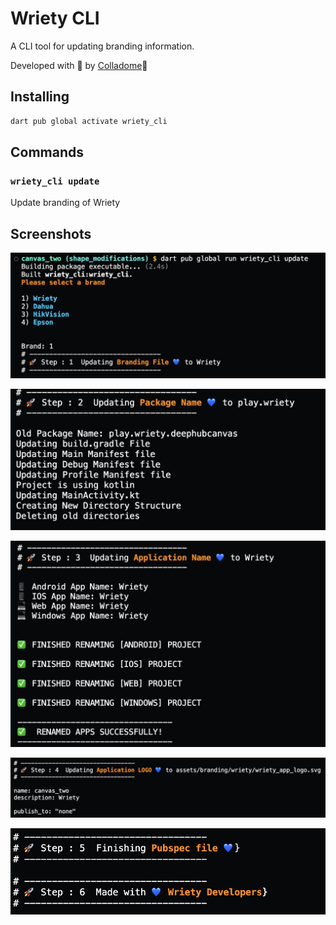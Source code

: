 # Wriety CLI

A CLI tool for updating branding information.


Developed with 💙 by [Colladome](https://colladome.com/)💙


## Installing

```sh
dart pub global activate wriety_cli
```

## Commands

### `wriety_cli update`

Update branding of Wriety


## Screenshots

![Screenshot 0](assets/0.png)

![Screenshot 2](assets/2.png)

![Screenshot 3](assets/3.png)

![Screenshot 4](assets/4.png)

![Screenshot 6](assets/6.png)